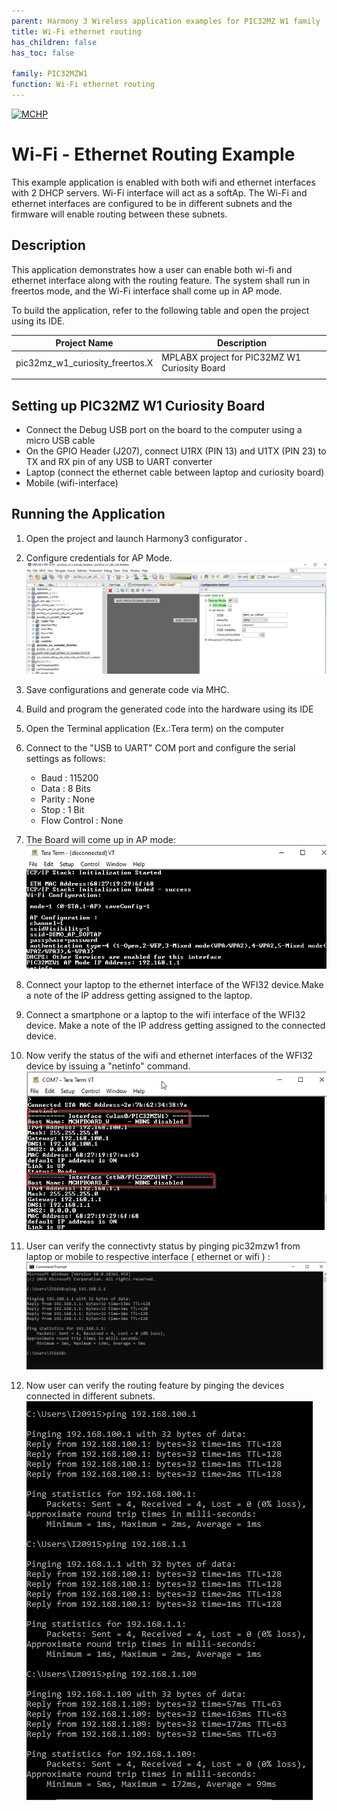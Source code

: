 ```yaml
---
parent: Harmony 3 Wireless application examples for PIC32MZ W1 family
title: Wi-Fi ethernet routing
has_children: false
has_toc: false

family: PIC32MZW1
function: Wi-Fi ethernet routing
---
```


[![MCHP](https://www.microchip.com/ResourcePackages/Microchip/assets/dist/images/logo.png)](https://www.microchip.com)

# Wi-Fi - Ethernet Routing Example

This example application is enabled  with both wifi and ethernet interfaces with 2 DHCP servers. Wi-Fi interface will act as a softAp. The Wi-Fi and ethernet interfaces are configured to be in different subnets and the firmware will enable routing between these subnets. 

## Description

This application demonstrates how a user can enable both wi-fi and ethernet interface along with the routing feature. The system shall run in freertos mode, and the Wi-Fi interface shall come up in AP mode.

To build the application, refer to the following table and open the project using its IDE.

| Project Name      | Description                                    |
| ----------------- | ---------------------------------------------- |
| pic32mz_w1_curiosity_freertos.X | MPLABX project for PIC32MZ W1 Curiosity Board |
|||

## Setting up PIC32MZ W1 Curiosity Board

- Connect the Debug USB port on the board to the computer using a micro USB cable
- On the GPIO Header (J207), connect U1RX (PIN 13) and U1TX (PIN 23) to TX and RX pin of any USB to UART converter
- Laptop (connect the ethernet cable between laptop and curiosity board)
- Mobile (wifi-interface)

## Running the Application

1. Open the project and launch Harmony3 configurator .
2.	Configure credentials for AP Mode.
![MHC](images/configurator.png)
3.	Save configurations and generate code via MHC. 
4.	Build and program the generated code into the hardware using its IDE
5. Open the Terminal application (Ex.:Tera term) on the computer
6. Connect to the "USB to UART" COM port and configure the serial settings as follows:
    - Baud : 115200
    - Data : 8 Bits
    - Parity : None
    - Stop : 1 Bit
    - Flow Control : None

7.	The Board will come up in AP mode: 
![Console](images/routing_init_console.png)

8.	Connect your laptop to the ethernet interface of the WFI32 device.Make a note of the IP address getting assigned to the laptop.

9. Connect a smartphone or a laptop to the wifi interface of the WFI32 device. Make a note of the IP address getting assigned to the connected device.

10. Now verify the status of the wifi and ethernet interfaces of the WFI32 device by issuing a "netinfo" command.
![Console](images/netinfo_cmd.png)

9.  User can verify the connectivty status by pinging pic32mzw1 from laptop or mobile to respective interface ( ethernet or wifi ) :
![Console](images/dual_interface_wifi_ping_console.png)

10. Now user can verify the routing feature by pinging the devices connected in different subnets.
![Console](images/crossping.png)
